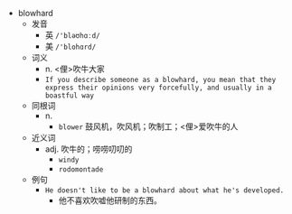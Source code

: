 - blowhard
  - 发音
    - 英 `/'bləʊhɑːd/`
    - 美 `/'blohɑrd/`
  - 词义
    - n. <俚>吹牛大家
    - `If you describe someone as a blowhard, you mean that they express their opinions very forcefully, and usually in a boastful way`
  - 同根词
    - n.
      - `blower` 鼓风机，吹风机；吹制工；<俚>爱吹牛的人
  - 近义词
    - adj. 吹牛的；唠唠叨叨的
      - `windy`
      - `rodomontade`
  - 例句
    - `He doesn't like to be a blowhard about what he's developed.`
      - 他不喜欢吹嘘他研制的东西。

